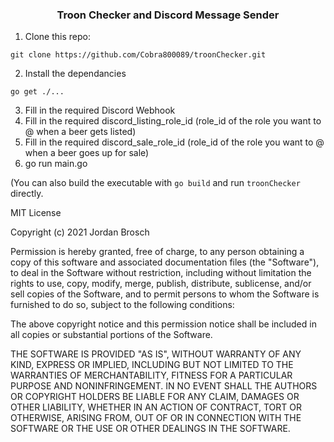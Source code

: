 <h3 align="center">Troon Checker and Discord Message Sender</h3>

<!-- GETTING STARTED -->

1. Clone this repo:
```
git clone https://github.com/Cobra800089/troonChecker.git
```
2. Install the dependancies
```
go get ./...
```
3. Fill in the required Discord Webhook
4. Fill in the required discord_listing_role_id (role_id of the role you want to @ when a beer gets listed)
5. Fill in the required discord_sale_role_id (role_id of the role you want to @ when a beer goes up for sale)
6. go run main.go

(You can also build the executable with `go build` and run `troonChecker` directly.


MIT License

Copyright (c) 2021 Jordan Brosch

Permission is hereby granted, free of charge, to any person obtaining a copy
of this software and associated documentation files (the "Software"), to deal
in the Software without restriction, including without limitation the rights
to use, copy, modify, merge, publish, distribute, sublicense, and/or sell
copies of the Software, and to permit persons to whom the Software is
furnished to do so, subject to the following conditions:

The above copyright notice and this permission notice shall be included in all
copies or substantial portions of the Software.

THE SOFTWARE IS PROVIDED "AS IS", WITHOUT WARRANTY OF ANY KIND, EXPRESS OR
IMPLIED, INCLUDING BUT NOT LIMITED TO THE WARRANTIES OF MERCHANTABILITY,
FITNESS FOR A PARTICULAR PURPOSE AND NONINFRINGEMENT. IN NO EVENT SHALL THE
AUTHORS OR COPYRIGHT HOLDERS BE LIABLE FOR ANY CLAIM, DAMAGES OR OTHER
LIABILITY, WHETHER IN AN ACTION OF CONTRACT, TORT OR OTHERWISE, ARISING FROM,
OUT OF OR IN CONNECTION WITH THE SOFTWARE OR THE USE OR OTHER DEALINGS IN THE
SOFTWARE.
